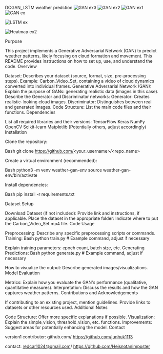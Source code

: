  DCGAN_LSTM weather predction
 ![GAN ex3](https://github.com/Heisnotanimposter/AIAD_weather2/assets/97718938/a6de31af-e27a-4294-ac1f-204054f06e6b)
![GAN ex2](https://github.com/Heisnotanimposter/AIAD_weather2/assets/97718938/8cf4c92e-748a-4f3f-88a9-f4f5c1c59cfc)
![GAN ex1](https://github.com/Heisnotanimposter/AIAD_weather2/assets/97718938/8fc35dd0-cbce-4444-9334-83f9d927ece6)
![GAN ex](https://github.com/Heisnotanimposter/AIAD_weather2/assets/97718938/cdf8f0d4-1cab-4cb2-b2f5-daa4b9e8ba57)

![LSTM ex](https://github.com/Heisnotanimposter/AIAD_weather2/assets/97718938/09b2198f-1476-4f29-ad28-4394353c2830)

![Heatmap ex2](https://github.com/Heisnotanimposter/AIAD_weather2/assets/97718938/caf00192-b26f-4157-a07c-58bcd48e7655)


Purpose

This project implements a Generative Adversarial Network (GAN) to predict weather patterns, likely focusing on cloud formation and movement.
This README provides instructions on how to set up, use, and understand the code.
Overview

Dataset:
Describes your dataset (source, format, size, pre-processing steps).
Example: Carbon_Video_Set, containing a video of cloud dynamics converted into individual frames.
Generative Adversarial Network (GAN):
Explain the purpose of GANs: generating realistic data (images in this case).
Describe the Generator and Discriminator networks:
Generator: Creates realistic-looking cloud images.
Discriminator: Distinguishes between real and generated images.
Code Structure:
List the main code files and their functions.
Dependencies

List all required libraries and their versions:
TensorFlow
Keras
NumPy
OpenCV
Scikit-learn
Matplotlib
(Potentially others, adjust accordingly)
Installation

Clone the repository:

Bash
git clone https://github.com/<your_username>/<repo_name>

Create a virtual environment (recommended):

Bash
python3 -m venv weather-gan-env 
source weather-gan-env/bin/activate 

Install dependencies:

Bash
pip install -r requirements.txt 

Dataset Setup

Download Dataset (if not included):
Provide link and instructions, if applicable.
Place the dataset in the appropriate folder:
Indicate where to put the Carbon_Video_Set.mp4 file.
Code Usage

Preprocessing:
Describe any specific preprocessing scripts or commands.
Training:
Bash
python train.py  # Example command, adjust if necessary

Explain training parameters: epoch count, batch size, etc.
Generating Predictions:
Bash
python generate.py  # Example command, adjust if necessary

How to visualize the output: Describe generated images/visualizations.
Model Evaluation

Metrics:
Explain how you evaluate the GAN's performance (qualitative, quantitative measures).
Interpretation:
Discuss the results and how the GAN captures weather patterns.
Contributions and Acknowledgements

If contributing to an existing project, mention guidelines.
Provide links to datasets or other resources used.
Additional Notes

Code Structure: Offer more specific explanations if possible.
Visualization: Explain the simple_vision, threshold_vision, etc. functions.
Improvements: Suggest areas for potentially enhancing the model.
Contact

version1 contributer: github.com/ https://github.com/junhuk1113

contact: redcar1024@gmail.com/ https://github.com/Heisnotanimposter
